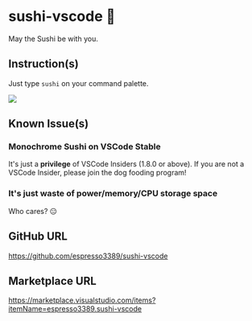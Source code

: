 # sushi-vscode 🍣

May the Sushi be with you.

## Instruction(s)

Just type `sushi` on your command palette.

![](https://raw.githubusercontent.com/espresso3389/sushi-vscode/master/images/intro.gif)

## Known Issue(s)

### Monochrome Sushi on VSCode Stable

It's just a **privilege** of VSCode Insiders (1.8.0 or above).
If you are not a VSCode Insider, please join the dog fooding program!

### It's just waste of power/memory/CPU storage space

Who cares? 😑

## GitHub URL
https://github.com/espresso3389/sushi-vscode

## Marketplace URL
https://marketplace.visualstudio.com/items?itemName=espresso3389.sushi-vscode
